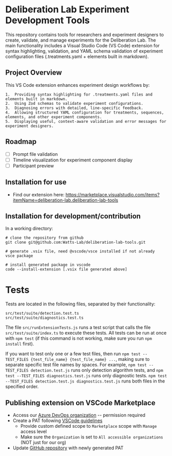 # Deliberation Lab Experiment Development Tools

This repository contains tools for researchers and experiment designers to create, validate, and manage experiments for the Deliberation Lab. The main functionality includes a Visual Studio Code (VS Code) extension for syntax highlighting, validation, and YAML schema validation of experiment configuration files (.treatments.yaml + elements built in markdown).

## Project Overview

This VS Code extension enhances experiment design workflows by:

    1.	Providing syntax highlighting for .treatments.yaml files and elements built in markdown.
    2.	Using Zod schemas to validate experiment configurations.
    3.	Diagnosing errors with detailed, line-specific feedback.
    4.	Allowing structured YAML configuration for treatments, sequences, elements, and other experiment components.
    5.	Displaying useful, context-aware validation and error messages for experiment designers.

## Roadmap

- [ ] Prompt file validation
- [ ] Timeline visualization for experiment component display
- [ ] Participant preview

## Installation for use

- Find our extension here: https://marketplace.visualstudio.com/items?itemName=deliberation-lab.deliberation-lab-tools

## Installation for development/contribution

In a working directory:

```
# clone the repository from github
git clone git@github.com:Watts-Lab/deliberation-lab-tools.git

# generate .vsix file, need @vscode/vsce installed if not already
vsce package

# install generated package in vscode
code --install-extension [.vsix file generated above]

```

# Tests

Tests are located in the following files, separated by their functionality:

```
src/test/suite/detection.test.ts
src/test/suite/diagnostics.test.ts
```

The file ```src/runExtensionTests.js``` runs a test script that calls the file ```src/test/suite/index.ts``` to execute these tests. All tests can be run at once with ```npm test``` (if this command is not working, make sure you run ```npm install``` first).

If you want to test only one or a few test files, then run ```npm test --TEST_FILES {test_file_name} {test_file_name} ...```, making sure to separate specific test file names by spaces. For example, ```npm test --TEST_FILES detection.test.js``` runs only detection algorithm tests, and ```npm test --TEST_FILES diagnostics.test.js``` runs only diagnostic tests. ```npm test --TEST_FILES detection.test.js diagnostics.test.js``` runs both files in the specified order.

## Publishing extension on VSCode Marketplace

- Access our [Azure DevOps organization](https://dev.azure.com/deliberationlab/) -- permission required
- Create a PAT following [VSCode guidelines](https://code.visualstudio.com/api/working-with-extensions/publishing-extension#get-a-personal-access-token)
  - Provide custom defined scope to `Marketplace` scope with `Manage` access level
  - Make sure the `Organization` is set to `All accessible organizations` (NOT just for our org)
- Update [GitHub repository](https://docs.github.com/en/actions/security-for-github-actions/security-guides/using-secrets-in-github-actions#creating-secrets-for-a-repository) with newly generated PAT
